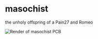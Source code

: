 # masochist
the unholy offspring of a Pain27 and Romeo

![Render of masochist PCB](https://i.imgur.com/rnJ727h.png)
